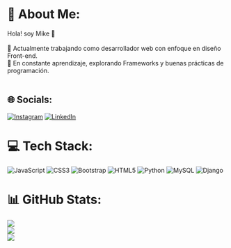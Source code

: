# 💫 About Me:
Hola! soy Mike 👋<br><br>🔭 Actualmente trabajando como desarrollador web con enfoque en diseño Front-end.<br>🌱 En constante aprendizaje, explorando Frameworks y buenas prácticas de programación.<br><br>


## 🌐 Socials:
[![Instagram](https://img.shields.io/badge/Instagram-%23E4405F.svg?logo=Instagram&logoColor=white)](https://instagram.com/kancer_33) [![LinkedIn](https://img.shields.io/badge/LinkedIn-%230077B5.svg?logo=linkedin&logoColor=white)](https://linkedin.com/in/michel-brevis) 

# 💻 Tech Stack:
![JavaScript](https://img.shields.io/badge/javascript-%23323330.svg?style=for-the-badge&logo=javascript&logoColor=%23F7DF1E) ![CSS3](https://img.shields.io/badge/css3-%231572B6.svg?style=for-the-badge&logo=css3&logoColor=white) ![Bootstrap](https://img.shields.io/badge/bootstrap-%238511FA.svg?style=for-the-badge&logo=bootstrap&logoColor=white) ![HTML5](https://img.shields.io/badge/html5-%23E34F26.svg?style=for-the-badge&logo=html5&logoColor=white) ![Python](https://img.shields.io/badge/python-3670A0?style=for-the-badge&logo=python&logoColor=ffdd54) ![MySQL](https://img.shields.io/badge/mysql-4479A1.svg?style=for-the-badge&logo=mysql&logoColor=white) ![Django](https://img.shields.io/badge/django-%23092E20.svg?style=for-the-badge&logo=django&logoColor=white)
# 📊 GitHub Stats:
![](https://github-readme-stats.vercel.app/api?username=MikeBrevis&theme=shadow_blue&hide_border=false&include_all_commits=true&count_private=true)<br/>
![](https://nirzak-streak-stats.vercel.app/?user=MikeBrevis&theme=shadow_blue&hide_border=false)<br/>
![](https://github-readme-stats.vercel.app/api/top-langs/?username=MikeBrevis&theme=shadow_blue&hide_border=false&include_all_commits=true&count_private=true&layout=compact)

<!-- Proudly created with GPRM ( https://gprm.itsvg.in ) -->

